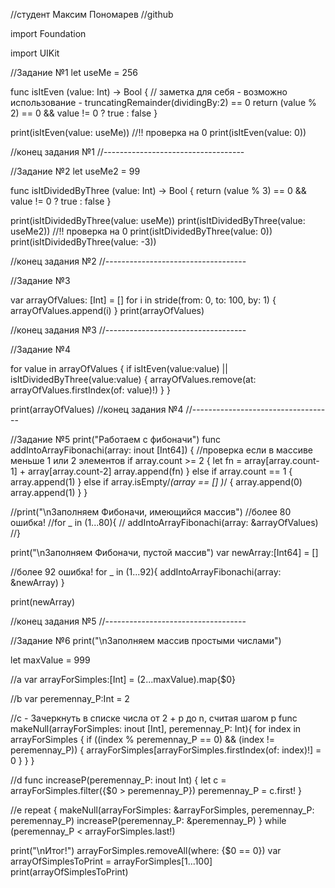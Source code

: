 
//студент Максим Пономарев
//github




import Foundation


import UIKit

//Задание №1
let useMe = 256

func isItEven (value: Int) -> Bool {
//    заметка для себя - возможно использование - truncatingRemainder(dividingBy:2) == 0
        return (value % 2) == 0 && value != 0 ? true : false
}

print(isItEven(value: useMe))
//!! проверка на 0
print(isItEven(value: 0))

//конец задания №1
//-----------------------------------


//Задание №2
let useMe2 = 99

func isItDividedByThree (value: Int) -> Bool {
    return (value % 3) == 0 && value != 0 ? true : false
}

print(isItDividedByThree(value: useMe))
print(isItDividedByThree(value: useMe2))
//!! проверка на 0
print(isItDividedByThree(value: 0))
print(isItDividedByThree(value: -3))

//конец задания №2
//-----------------------------------


//Задание №3

var arrayOfValues: [Int] = []
for i in stride(from: 0, to: 100, by: 1) {
    arrayOfValues.append(i)
}
print(arrayOfValues)

//конец задания №3
//-----------------------------------


//Задание №4

for value in arrayOfValues {
    if isItEven(value:value) || isItDividedByThree(value:value) {
        arrayOfValues.remove(at: arrayOfValues.firstIndex(of: value)!)
    }
}

print(arrayOfValues)
//конец задания №4
//-----------------------------------


//Задание №5
print("Работаем с фибоначи")
func addIntoArrayFibonachi(array: inout [Int64]) {
//проверка если в массиве меньше 1 или 2 элементов
    if array.count >= 2 {
        let fn = array[array.count-1] + array[array.count-2]
        array.append(fn)
    } else if array.count == 1 {
        array.append(1)
    } else if array.isEmpty/*(array == [] )*/ {
        array.append(0)
        array.append(1)
    }
}

//print("\nЗаполняем Фибоначи, имеющийся массив")
//более 80 ошибка!
//for _ in (1...80){
//    addIntoArrayFibonachi(array: &arrayOfValues)
//}

print("\nЗаполняем Фибоначи, пустой массив")
var newArray:[Int64] = []

//более 92 ошибка!
for _ in (1...92){
    addIntoArrayFibonachi(array: &newArray)
}

print(newArray)

//конец задания №5
//-----------------------------------


//Задание №6
print("\nЗаполняем массив простыми числами")


let maxValue = 999

//a
var arrayForSimples:[Int] = (2...maxValue).map{$0}

//b
var peremennay_P:Int = 2

//c - Зачеркнуть в списке числа от 2 + p до n, считая шагом p
func makeNull(arrayForSimples: inout [Int], peremennay_P: Int){
    for index in arrayForSimples {
        if ((index % peremennay_P == 0) && (index != peremennay_P)) {
            arrayForSimples[arrayForSimples.firstIndex(of: index)!] = 0
        }
    }
}

//d
func increaseP(peremennay_P: inout Int) {
    let c = arrayForSimples.filter({$0 > peremennay_P})
    peremennay_P = c.first!
}

//e
repeat {
    makeNull(arrayForSimples: &arrayForSimples, peremennay_P: peremennay_P)
    increaseP(peremennay_P: &peremennay_P)
} while (peremennay_P < arrayForSimples.last!)



print("\nИтог!")
arrayForSimples.removeAll(where: {$0 == 0})
var arrayOfSimplesToPrint = arrayForSimples[1...100]
print(arrayOfSimplesToPrint)

